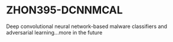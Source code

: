 # ZHON395-DCNNMCAL
Deep convolutional neural network-based malware classifiers and adversarial learning...more in the future
